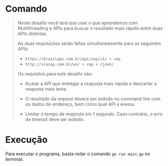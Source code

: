 # Comando

> Neste desafio você terá que usar o que aprendemos com Multithreading e APIs para buscar o resultado mais rápido entre duas APIs distintas.
> 
> As duas requisições serão feitas simultaneamente para as seguintes APIs:
> 
> - `https://brasilapi.com.br/api/cep/v1/ + cep`
> - `http://viacep.com.br/ws/ + cep + /json/`
> 
> Os requisitos para este desafio são:
> 
> - Acatar a API que entregar a resposta mais rápida e descartar a resposta mais lenta.
> 
> - O resultado da request deverá ser exibido no command line com os dados do endereço, bem como qual API a enviou.
> 
> - Limitar o tempo de resposta em 1 segundo. Caso contrário, o erro de timeout deve ser exibido.

# Execução

Para executar o programa, basta rodar o comando `go run main.go` no terminal.